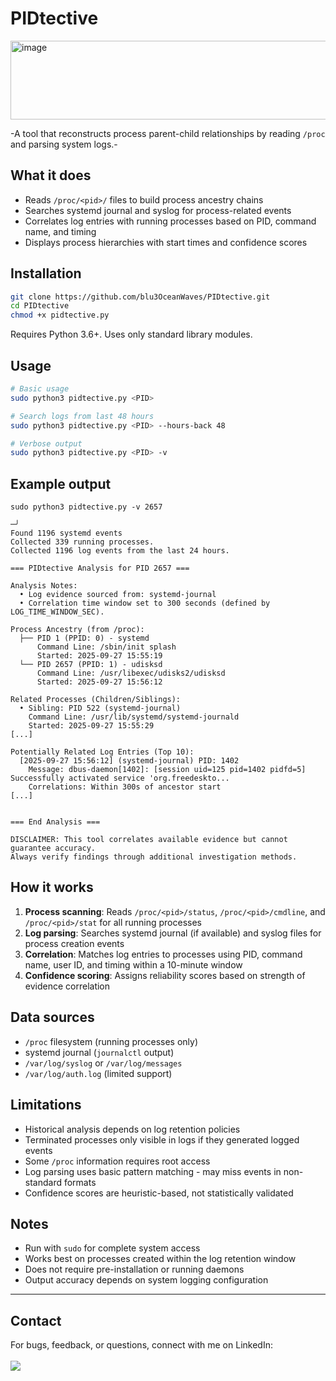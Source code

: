 # PIDtective
<img width="653" height="126" alt="image" src="https://github.com/user-attachments/assets/ca3788a7-89ed-4206-b82c-225d74c318e7" />

-A tool that reconstructs process parent-child relationships by reading `/proc` and parsing system logs.-

## What it does

- Reads `/proc/<pid>/` files to build process ancestry chains
- Searches systemd journal and syslog for process-related events
- Correlates log entries with running processes based on PID, command name, and timing
- Displays process hierarchies with start times and confidence scores

## Installation

```bash
git clone https://github.com/blu3OceanWaves/PIDtective.git
cd PIDtective
chmod +x pidtective.py
```

Requires Python 3.6+. Uses only standard library modules.

## Usage

```bash
# Basic usage
sudo python3 pidtective.py <PID>

# Search logs from last 48 hours
sudo python3 pidtective.py <PID> --hours-back 48

# Verbose output
sudo python3 pidtective.py <PID> -v
```

## Example output

```
sudo python3 pidtective.py -v 2657
                                                                                                                                                                                                     ─╯
Found 1196 systemd events
Collected 339 running processes.
Collected 1196 log events from the last 24 hours.

=== PIDtective Analysis for PID 2657 ===

Analysis Notes:
  • Log evidence sourced from: systemd-journal
  • Correlation time window set to 300 seconds (defined by LOG_TIME_WINDOW_SEC).

Process Ancestry (from /proc):
  ├── PID 1 (PPID: 0) - systemd
      Command Line: /sbin/init splash
      Started: 2025-09-27 15:55:19
  └── PID 2657 (PPID: 1) - udisksd
      Command Line: /usr/libexec/udisks2/udisksd
      Started: 2025-09-27 15:56:12

Related Processes (Children/Siblings):
  • Sibling: PID 522 (systemd-journal)
    Command Line: /usr/lib/systemd/systemd-journald
    Started: 2025-09-27 15:55:29
[...]

Potentially Related Log Entries (Top 10):
  [2025-09-27 15:56:12] (systemd-journal) PID: 1402
    Message: dbus-daemon[1402]: [session uid=125 pid=1402 pidfd=5] Successfully activated service 'org.freedeskto...
    Correlations: Within 300s of ancestor start
[...]


=== End Analysis ===

DISCLAIMER: This tool correlates available evidence but cannot
guarantee accuracy.
Always verify findings through additional investigation methods.
```

## How it works

1. **Process scanning**: Reads `/proc/<pid>/status`, `/proc/<pid>/cmdline`, and `/proc/<pid>/stat` for all running processes
2. **Log parsing**: Searches systemd journal (if available) and syslog files for process creation events
3. **Correlation**: Matches log entries to processes using PID, command name, user ID, and timing within a 10-minute window
4. **Confidence scoring**: Assigns reliability scores based on strength of evidence correlation

## Data sources

- `/proc` filesystem (running processes only)
- systemd journal (`journalctl` output)
- `/var/log/syslog` or `/var/log/messages`
- `/var/log/auth.log` (limited support)

## Limitations

- Historical analysis depends on log retention policies
- Terminated processes only visible in logs if they generated logged events
- Some `/proc` information requires root access
- Log parsing uses basic pattern matching - may miss events in non-standard formats
- Confidence scores are heuristic-based, not statistically validated

## Notes

- Run with `sudo` for complete system access
- Works best on processes created within the log retention window
- Does not require pre-installation or running daemons
- Output accuracy depends on system logging configuration
---
## Contact
For bugs, feedback, or questions, connect with me on LinkedIn:<br>
<br>
<a href="https://www.linkedin.com/in/yassin-el-wardioui-34016b332" target="_blank">
  <img src="https://img.shields.io/badge/LinkedIn-Connect%20with%20me-0077B5?style=for-the-badge&logo=linkedin&logoColor=white&labelColor=0077B5&color=004182" />
</a>
